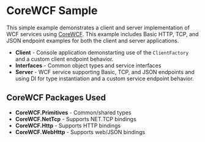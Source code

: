 # CoreWCF Sample
This simple example demonstrates a client and server implementation of WCF services using [CoreWCF](https://github.com/CoreWCF/CoreWCF). This example includes Basic HTTP, TCP, and JSON endpoint examples for both the client and server applications. 

- **Client** - Console application demonstarting use of the `ClientFactory` and a custom client endpoint behavior. 
- **Interfaces** - Common object types and service interfaces
- **Server** - WCF service supporting Basic, TCP, and JSON endpoints and using DI for type instantiation and a custom service endpoint behavior.

## CoreWCF Packages Used

- **CoreWCF.Primitives** - Common/shared types
- **CoreWCF.NetTcp** - Supports NET.TCP bindings
- **CoreWCF.Http** - Supports HTTP bindings
- **CoreWCF.WebHttp** - Supports web/JSON bindings